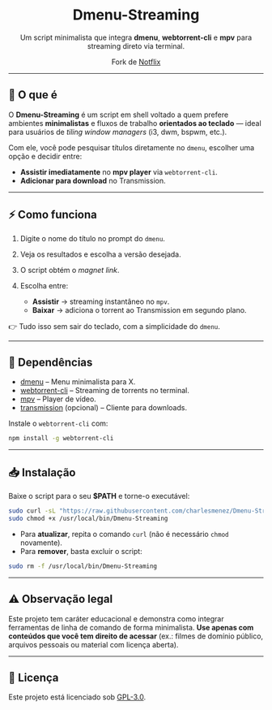 <h1 align="center">Dmenu-Streaming</h1>
<p align="center">Um script minimalista que integra <b>dmenu</b>, <b>webtorrent-cli</b> e <b>mpv</b> para streaming direto via terminal.</p>
<p align="center">Fork de <a href="https://github.com/Bugswriter/notflix">Notflix</a></p>

---

## 🎯 O que é

O **Dmenu-Streaming** é um script em shell voltado a quem prefere ambientes **minimalistas** e fluxos de trabalho **orientados ao teclado** — ideal para usuários de *tiling window managers* (i3, dwm, bspwm, etc.).

Com ele, você pode pesquisar títulos diretamente no `dmenu`, escolher uma opção e decidir entre:

* **Assistir imediatamente** no **mpv player** via `webtorrent-cli`.
* **Adicionar para download** no Transmission.

---

## ⚡ Como funciona

1. Digite o nome do título no prompt do `dmenu`.
2. Veja os resultados e escolha a versão desejada.
3. O script obtém o *magnet link*.
4. Escolha entre:

   * **Assistir** → streaming instantâneo no `mpv`.
   * **Baixar** → adiciona o torrent ao Transmission em segundo plano.

👉 Tudo isso sem sair do teclado, com a simplicidade do `dmenu`.

---

## 🔧 Dependências

* [dmenu](https://tools.suckless.org/dmenu/) – Menu minimalista para X.
* [webtorrent-cli](https://github.com/webtorrent/webtorrent-cli) – Streaming de torrents no terminal.
* [mpv](https://mpv.io) – Player de vídeo.
* [transmission](https://transmissionbt.com/) (opcional) – Cliente para downloads.

Instale o `webtorrent-cli` com:

```sh
npm install -g webtorrent-cli
```

---

## 📥 Instalação

Baixe o script para o seu **\$PATH** e torne-o executável:

```sh
sudo curl -sL "https://raw.githubusercontent.com/charlesmenez/Dmenu-Streaming/master/Dmenu-Streaming" -o /usr/local/bin/Dmenu-Streaming
sudo chmod +x /usr/local/bin/Dmenu-Streaming
```

* Para **atualizar**, repita o comando `curl` (não é necessário `chmod` novamente).
* Para **remover**, basta excluir o script:

```sh
sudo rm -f /usr/local/bin/Dmenu-Streaming
```

---

## ⚠️ Observação legal

Este projeto tem caráter educacional e demonstra como integrar ferramentas de linha de comando de forma minimalista.
**Use apenas com conteúdos que você tem direito de acessar** (ex.: filmes de domínio público, arquivos pessoais ou material com licença aberta).

---

## 📖 Licença

Este projeto está licenciado sob [GPL-3.0](https://raw.githubusercontent.com/Illumina/licenses/master/gpl-3.0.txt).
